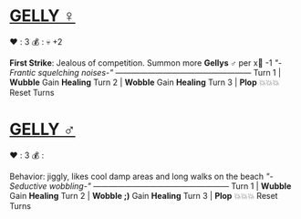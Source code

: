 # [__**GELLY ♀**__](<https://www.youtube.com/watch?v=lN9JsxrI4v8>)
❤️ : 3
💰 : :skull:  +2

**First Strike**: Jealous of competition. Summon more **Gellys ♂** per x:busts_in_silhouette: -1
*"-Frantic squelching noises-"*
—————————————————
Turn 1  | **Wubble** Gain __Healing__
Turn 2 | **Wobble** Gain __Healing__
Turn 3 | **Plop** 💥💥💥 Reset Turns

# [__**GELLY ♂**__](<https://www.youtube.com/watch?v=x6QZn9xiuOE>)
❤️ : 3
💰 : 

Behavior: jiggly, likes cool damp areas and long walks on the beach
*"-Seductive wobbling-"*
—————————————————
Turn 1  | **Wubble** Gain __Healing__
Turn 2 | **Wobble ;)** Gain __Healing__
Turn 3 | **Plop** 💥💥💥 Reset Turns
